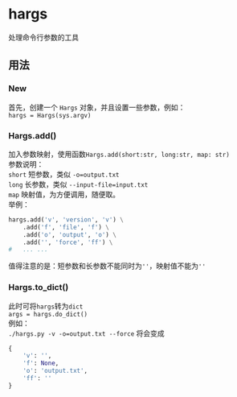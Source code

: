 # hargs
处理命令行参数的工具
## 用法
### New
首先，创建一个 `Hargs` 对象，并且设置一些参数，例如：\
`hargs = Hargs(sys.argv)`

### Hargs.add()
加入参数映射，使用函数`Hargs.add(short:str, long:str, map: str)`\
参数说明：\
`short` 短参数，类似 `-o=output.txt`\
`long` 长参数，类似 `--input-file=input.txt`\
`map` 映射值，为方便调用，随便取。\
举例：
```python
hargs.add('v', 'version', 'v') \
    .add('f', 'file', 'f') \
    .add('o', 'output', 'o') \
    .add('', 'force', 'ff') \
#   ... ...
```
值得注意的是：短参数和长参数不能同时为`''`，映射值不能为`''`

### Hargs.to_dict()
此时可将`hargs`转为`dict`\
`args = hargs.do_dict()`\
例如：\
`./hargs.py -v -o=output.txt --force` 将会变成
```python
{
    'v': '',
    'f': None,
    'o': 'output.txt',
    'ff': ''
}
```